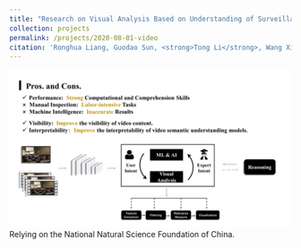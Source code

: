 ```yaml
---
title: "Research on Visual Analysis Based on Understanding of Surveillance Video Content."
collection: projects
permalink: /projects/2020-08-01-video
citation: 'Ronghua Liang, Guodao Sun, <strong>Tong Li</strong>, Wang Xia, et al. &nbsp;&nbsp;&nbsp;&nbsp;&nbsp;Aug, 2020 - Present.'
---
```


<img src="/images/Video.png" />            
Relying on the National Natural Science Foundation of China.
